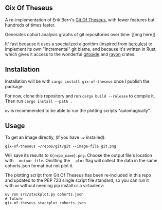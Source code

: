 ## Gix Of Theseus

A re-implementation of Erik Bern's [Git Of Theseus](https://github.com/erikbern/git-of-theseus), with fewer features but hundreds of times faster.

Generates cohort analysis graphs of git repositories over time:
[[img here]]

It' fast because it uses a specialized algorithm (inspired from [hercules](https://github.com/src-d/hercules)) to implement its own "incremental" git blame, and because it's written in Rust, which gives it access to the wonderful [gitoxide](https://github.com/GitoxideLabs/gitoxide) and [rayon](https://docs.rs/rayon/latest/rayon/) crates.

## Installation

Installation will be with `cargo install gix-of-theseus` once I publish the package.

For now, clone this repository and run `cargo build --release` to compile it. Then run `cargo install --path .`

`uv` is recommended to be able to run the plotting scripts "automagically".

## Usage

To get an image directly, (if you have `uv` installed):

```
gix-of-theseus ~/repos/git/git --image-file git.png
```

Will save its results to `${repo_name}.png`. Choose the output file's location with `--output-file`.
Omitting the `--plot` flag will collect the data in the same cohorts.json format but not plot it.

The plotting script from Git Of Theseus has been re-included in this repo and updated to the PEP 723 single script file standard, so you can run it with `uv` without needing pip install or a virtualenv:

```
uv run src/stackplot.py cohorts.json
# future
gix-of-theseus stackplot cohorts.json
```
